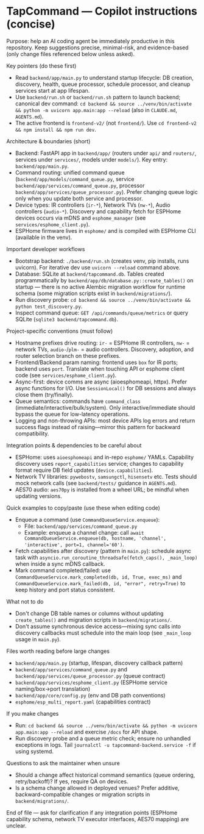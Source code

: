 <!-- Copilot instructions for the TapCommand repo: concise, actionable, and repository-specific. -->

# TapCommand — Copilot instructions (concise)

Purpose: help an AI coding agent be immediately productive in this repository. Keep suggestions precise, minimal-risk, and evidence-based (only change files referenced below unless asked).

Key pointers (do these first)
- Read `backend/app/main.py` to understand startup lifecycle: DB creation, discovery, health, queue processor, schedule processor, and cleanup services start at app lifespan.
- Use `backend/run.sh` or `backend/run.sh` pattern to launch backend; canonical dev command: `cd backend && source ../venv/bin/activate && python -m uvicorn app.main:app --reload` (also in `CLAUDE.md`, `AGENTS.md`).
- The active frontend is `frontend-v2/` (not `frontend/`). Use `cd frontend-v2 && npm install && npm run dev`.

Architecture & boundaries (short)
- Backend: FastAPI app in `backend/app/` (routers under `api/` and `routers/`, services under `services/`, models under `models/`). Key entry: `backend/app/main.py`.
- Command routing: unified command queue (`backend/app/models/command_queue.py`, service `backend/app/services/command_queue.py`, processor `backend/app/services/queue_processor.py`). Prefer changing queue logic only when you update both service and processor.
- Device types: IR controllers (`ir-*`), Network TVs (`nw-*`), Audio controllers (`audio-*`). Discovery and capability fetch for ESPHome devices occurs via mDNS and `esphome_manager` (see `services/esphome_client.py`).
- ESPHome firmware lives in `esphome/` and is compiled with ESPHome CLI (available in the venv).

Important developer workflows
- Bootstrap backend: `./backend/run.sh` (creates venv, pip installs, runs uvicorn). For iterative dev use `uvicorn --reload` command above.
- Database: SQLite at `backend/tapcommand.db`. Tables created programmatically by `backend/app/db/database.py::create_tables()` on startup — there is no active Alembic migration workflow for runtime schema (some migration scripts exist in `backend/migrations/`).
- Run discovery probe: `cd backend && source ../venv/bin/activate && python test_discovery.py`.
- Inspect command queue: `GET /api/commands/queue/metrics` or query SQLite (`sqlite3 backend/tapcommand.db`).

Project-specific conventions (must follow)
- Hostname prefixes drive routing: `ir-` = ESPHome IR controllers, `nw-` = network TVs, `audio-`/`plm-` = audio controllers. Discovery, adoption, and router selection branch on these prefixes.
- Frontend/Backend param naming: frontend uses `box` for IR ports; backend uses `port`. Translate when touching API or esphome client code (see `services/esphome_client.py`).
- Async-first: device comms are async (aioesphomeapi, httpx). Prefer async functions for I/O. Use `SessionLocal()` for DB sessions and always close them (try/finally).
- Queue semantics: commands have `command_class` (immediate/interactive/bulk/system). Only interactive/immediate should bypass the queue for low-latency operations.
- Logging and non-throwing APIs: most device APIs log errors and return success flags instead of raising—mirror this pattern for backward compatibility.

Integration points & dependencies to be careful about
- ESPHome: uses `aioesphomeapi` and in-repo `esphome/` YAMLs. Capability discovery uses `report_capabilities` service; changes to capability format require DB field updates (`device.capabilities`).
- Network TV libraries: `pywebostv`, `samsungctl`, `hisensetv` etc. Tests should mock network calls (see `backend/tests/` guidance in `AGENTS.md`).
- AES70 audio: `aes70py` is installed from a wheel URL; be mindful when updating versions.

Quick examples to copy/paste (use these when editing code)
- Enqueue a command (use `CommandQueueService.enqueue`):
  - File: `backend/app/services/command_queue.py`
  - Example: enqueue a channel change: call `await CommandQueueService.enqueue(db, hostname, 'channel', 'interactive', port=1, channel='60')`.
- Fetch capabilities after discovery (pattern in `main.py`): schedule async task with `asyncio.run_coroutine_threadsafe(fetch_caps(), _main_loop)` when inside a sync mDNS callback.
- Mark command completed/failed: use `CommandQueueService.mark_completed(db, id, True, exec_ms)` and `CommandQueueService.mark_failed(db, id, "error", retry=True)` to keep history and port status consistent.

What not to do
- Don't change DB table names or columns without updating `create_tables()` and migration scripts in `backend/migrations/`.
- Don't assume synchronous device access—mixing sync calls into discovery callbacks must schedule into the main loop (see `_main_loop` usage in `main.py`).

Files worth reading before large changes
- `backend/app/main.py` (startup, lifespan, discovery callback pattern)
- `backend/app/services/command_queue.py` and `backend/app/services/queue_processor.py` (queue contract)
- `backend/app/services/esphome_client.py` (ESPHome service naming/box->port translation)
- `backend/app/core/config.py` (env and DB path conventions)
- `esphome/esp_multi_report.yaml` (capabilities contract)

If you make changes
- Run: `cd backend && source ../venv/bin/activate && python -m uvicorn app.main:app --reload` and exercise `/docs` for API shape.
- Run discovery probe and a queue metric check; ensure no unhandled exceptions in logs. Tail `journalctl -u tapcommand-backend.service -f` if using systemd.

Questions to ask the maintainer when unsure
- Should a change affect historical command semantics (queue ordering, retry/backoff)? If yes, require QA on devices.
- Is a schema change allowed in deployed venues? Prefer additive, backward-compatible changes or migration scripts in `backend/migrations/`.

End of file — ask for clarification if any integration points (ESPHome capability schema, network TV executor interfaces, AES70 mapping) are unclear.
